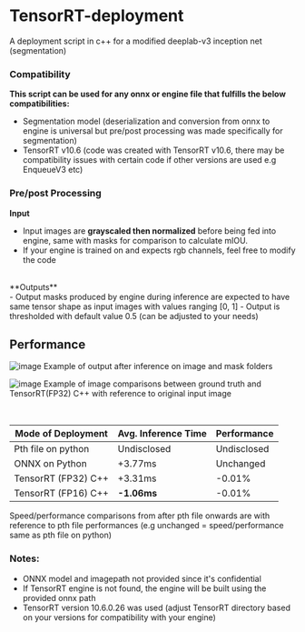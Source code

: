 # TensorRT-deployment
A deployment script in c++ for a modified deeplab-v3 inception net (segmentation)

### Compatibility
**This script can be used for any onnx or engine file that fulfills the below compatibilities:**
- Segmentation model (deserialization and conversion from onnx to engine is universal but pre/post processing was made specifically for segmentation)
- TensorRT v10.6 (code was created with TensorRT v10.6, there may be compatibility issues with certain code if other versions are used e.g EnqueueV3 etc)

### Pre/post Processing
**Input**<br/>
- Input images are **grayscaled then normalized** before being fed into engine, same with masks for comparison to calculate mIOU.
- If your engine is trained on and expects rgb channels, feel free to modify the code
<br/>
**Outputs**<br/>
- Output masks produced by engine during inference are expected to have same tensor shape as input images with values ranging [0, 1]
- Output is thresholded with default value 0.5 (can be adjusted to your needs)

## Performance
![image](https://github.com/user-attachments/assets/68987090-d4e4-47b8-8b43-f41160e06cd4)
Example of output after inference on image and mask folders

![image](https://github.com/user-attachments/assets/6157d188-0d8e-4df5-af8b-59f7f07d774c)
Example of image comparisons between ground truth and TensorRT(FP32) C++ with reference to original input image

<br/>

| Mode of Deployment  | Avg. Inference Time | Performance |
| ------------- | ------------- | ------------- |
| Pth file on python  | Undisclosed  | Undisclosed |
| ONNX on Python  | +3.77ms  | Unchanged |
| TensorRT (FP32) C++  | +3.31ms  | -0.01% |
| TensorRT (FP16) C++  | **-1.06ms**  | -0.01% |

Speed/performance comparisons from after pth file onwards are with reference to pth file performances (e.g unchanged = speed/performance same as pth file on python)

### Notes:
- ONNX model and imagepath not provided since it's confidential
- If TensorRT engine is not found, the engine will be built using the provided onnx path
- TensorRT version 10.6.0.26 was used (adjust TensorRT directory based on your versions for compatibility with your engine)
